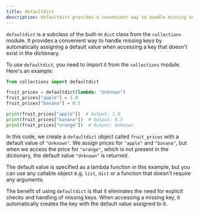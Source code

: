 ```yaml
---
title: defaultdict
description: defaultdict provides a convenient way to handle missing keys by automatically assigning a default value
---
```


`defaultdict` is a subclass of the built-in `dict` class from the `collections` module. It provides a convenient way to handle missing keys by automatically assigning a default value when accessing a key that doesn't exist in the dictionary.

To use `defaultdict`, you need to import it from the `collections` module. Here's an example:

```python
from collections import defaultdict

fruit_prices = defaultdict(lambda: "Unknown")
fruit_prices["apple"] = 1.0
fruit_prices["banana"] = 0.5

print(fruit_prices["apple"])  # Output: 1.0
print(fruit_prices["banana"])  # Output: 0.5
print(fruit_prices["orange"])  # Output: Unknown
```

In this code, we create a `defaultdict` object called `fruit_prices` with a default value of `"Unknown"`. We assign prices for `"apple"` and `"banana"`, but when we access the price for `"orange"`, which is not present in the dictionary, the default value `"Unknown"` is returned.

The default value is specified as a lambda function in this example, but you can use any callable object e.g. `list`, `dict` or a function that doesn't require any arguments.

The benefit of using `defaultdict` is that it eliminates the need for explicit checks and handling of missing keys. When accessing a missing key, it automatically creates the key with the default value assigned to it.
